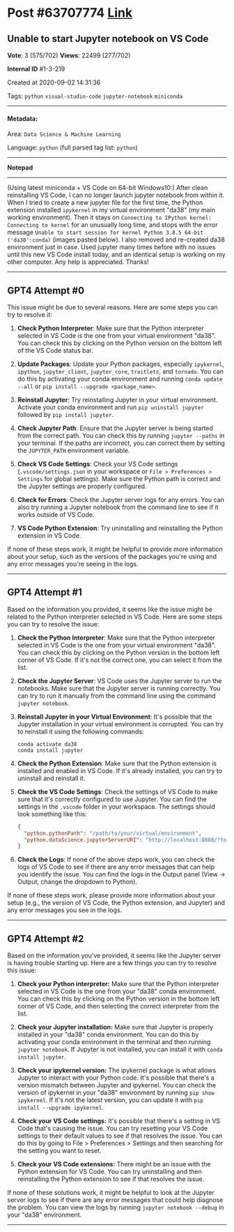 
# Post \#63707774 [Link](https://stackoverflow.com/questions/63707774/)

## Unable to start Jupyter notebook on VS Code

**Vote**: 3 (575/702) **Views**: 22499 (277/702) 

**Internal ID** \#1-3-219

Created at 2020-09-02 14:31:36

Tags: `python` `visual-studio-code` `jupyter-notebook` `miniconda`

----------

#### Metadata:

Area: `Data Science & Machine Learning`

Language: `python` (full parsed tag list: `python`)

----------

**Notepad**


----------

(Using latest miniconda + VS Code on 64-bit Windows10:) After clean reinstalling VS Code, I can no longer launch jupyter notebook from within it. When I tried to create a new jupyter file for the first time, the Python extension installed `ipykernel` in my virtual environment "da38" (my main working environment). Then it stays on `Connecting to IPython kernel: Connecting to kernel` for an unusually long time, and stops with the error message `Unable to start session for kernel Python 3.8.5 64-bit ('da38':conda)` (images pasted below). I also removed and re-created da38 environment just in case. Used jupyter many times before with no issues until this new VS Code install today, and an identical setup is working on my other computer. Any help is appreciated. Thanks!
[](https://i.stack.imgur.com/NM3I8.png)
[](https://i.stack.imgur.com/jNOG7.png)


----------
        
## GPT4 Attempt \#0

This issue might be due to several reasons. Here are some steps you can try to resolve it:

1. **Check Python Interpreter**: Make sure that the Python interpreter selected in VS Code is the one from your virtual environment "da38". You can check this by clicking on the Python version on the bottom left of the VS Code status bar.

2. **Update Packages**: Update your Python packages, especially `ipykernel`, `ipython`, `jupyter_client`, `jupyter_core`, `traitlets`, and `tornado`. You can do this by activating your conda environment and running `conda update --all` or `pip install --upgrade <package_name>`.

3. **Reinstall Jupyter**: Try reinstalling Jupyter in your virtual environment. Activate your conda environment and run `pip uninstall jupyter` followed by `pip install jupyter`.

4. **Check Jupyter Path**: Ensure that the Jupyter server is being started from the correct path. You can check this by running `jupyter --paths` in your terminal. If the paths are incorrect, you can correct them by setting the `JUPYTER_PATH` environment variable.

5. **Check VS Code Settings**: Check your VS Code settings (`.vscode/settings.json` in your workspace or `File > Preferences > Settings` for global settings). Make sure the Python path is correct and the Jupyter settings are properly configured.

6. **Check for Errors**: Check the Jupyter server logs for any errors. You can also try running a Jupyter notebook from the command line to see if it works outside of VS Code.

7. **VS Code Python Extension**: Try uninstalling and reinstalling the Python extension in VS Code.

If none of these steps work, it might be helpful to provide more information about your setup, such as the versions of the packages you're using and any error messages you're seeing in the logs.

--------

## GPT4 Attempt \#1

Based on the information you provided, it seems like the issue might be related to the Python interpreter selected in VS Code. Here are some steps you can try to resolve the issue:

1. **Check the Python Interpreter**: Make sure that the Python interpreter selected in VS Code is the one from your virtual environment "da38". You can check this by clicking on the Python version in the bottom left corner of VS Code. If it's not the correct one, you can select it from the list.

2. **Check the Jupyter Server**: VS Code uses the Jupyter server to run the notebooks. Make sure that the Jupyter server is running correctly. You can try to run it manually from the command line using the command `jupyter notebook`.

3. **Reinstall Jupyter in your Virtual Environment**: It's possible that the Jupyter installation in your virtual environment is corrupted. You can try to reinstall it using the following commands:

   ```
   conda activate da38
   conda install jupyter
   ```

4. **Check the Python Extension**: Make sure that the Python extension is installed and enabled in VS Code. If it's already installed, you can try to uninstall and reinstall it.

5. **Check the VS Code Settings**: Check the settings of VS Code to make sure that it's correctly configured to use Jupyter. You can find the settings in the `.vscode` folder in your workspace. The settings should look something like this:

   ```json
   {
     "python.pythonPath": "/path/to/your/virtual/environment",
     "python.dataScience.jupyterServerURI": "http://localhost:8888/?token=your_token"
   }
   ```

6. **Check the Logs**: If none of the above steps work, you can check the logs of VS Code to see if there are any error messages that can help you identify the issue. You can find the logs in the Output panel (View -> Output, change the dropdown to Python).

If none of these steps work, please provide more information about your setup (e.g., the version of VS Code, the Python extension, and Jupyter) and any error messages you see in the logs.

--------

## GPT4 Attempt \#2

Based on the information you've provided, it seems like the Jupyter server is having trouble starting up. Here are a few things you can try to resolve this issue:

1. **Check your Python interpreter:** Make sure that the Python interpreter selected in VS Code is the one from your "da38" conda environment. You can check this by clicking on the Python version in the bottom left corner of VS Code, and then selecting the correct interpreter from the list.

2. **Check your Jupyter installation:** Make sure that Jupyter is properly installed in your "da38" conda environment. You can do this by activating your conda environment in the terminal and then running `jupyter notebook`. If Jupyter is not installed, you can install it with `conda install jupyter`.

3. **Check your ipykernel version:** The ipykernel package is what allows Jupyter to interact with your Python code. It's possible that there's a version mismatch between Jupyter and ipykernel. You can check the version of ipykernel in your "da38" environment by running `pip show ipykernel`. If it's not the latest version, you can update it with `pip install --upgrade ipykernel`.

4. **Check your VS Code settings:** It's possible that there's a setting in VS Code that's causing the issue. You can try resetting your VS Code settings to their default values to see if that resolves the issue. You can do this by going to File > Preferences > Settings and then searching for the setting you want to reset.

5. **Check your VS Code extensions:** There might be an issue with the Python extension for VS Code. You can try uninstalling and then reinstalling the Python extension to see if that resolves the issue.

If none of these solutions work, it might be helpful to look at the Jupyter server logs to see if there are any error messages that could help diagnose the problem. You can view the logs by running `jupyter notebook --debug` in your "da38" environment.

--------
